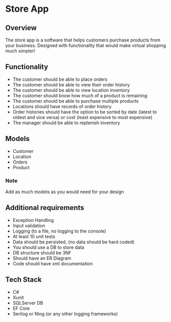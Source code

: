 # Store App
## Overview
The store app is a software that helps customers purchase products from your business. Designed with functionality that would make virtual shopping much simpler!


## Functionality
- The customer should be able to place orders
- The customer should be able to view their order history
- The customer should be able to view location inventory
- The customer should know how much of a product is remaining
- The customer should be able to purchase multiple products
- Locations should have records of order history
- Order histories should have the option to be sorted by date (latest to oldest and vice versa) or cost (least expensive to most expensive)
- The manager should be able to replenish inventory

## Models
- Customer
- Location
- Orders
- Product
### Note
Add as much models as you would need for your design

## Additional requirements
- Exception Handling
- Input validation
- Logging (to a file, no logging to the console)
- At least 10 unit tests
- Data should be persisted, (no data should be hard coded)
- You should use a DB to store data
- DB structure should be 3NF
- Should have an ER Diagram
- Code should have xml documentation

## Tech Stack
- C#
- Xunit 
- SQLServer DB 
- EF Core
- Serilog or Nlog (or any other logging frameworks)
